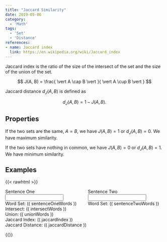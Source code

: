 ```yaml
---
title: "Jaccard Similarity"
date: 2019-05-06
category:
  - 'Math'
tags:
  - 'Set'
  - 'Distance'
references:
- name: Jaccard index
  link: https://en.wikipedia.org/wiki/Jaccard_index
---
```


Jaccard index is the ratio of the size of the intersect of the set and the size of the union of the set.

$$
J(A, B) = \frac{ \vert A \cap B \vert }{ \vert A \cup B \vert }
$$

Jaccard distance $d_J(A,B)$ is defined as

$$
d_J(A,B) = 1 - J(A,B).
$$

## Properties

If the two sets are the same, $A=B$, we have $J(A,B)=1$ or $d_J(A,B)=0$. We have maximum similarity.

If the two sets have nothing in common, we have $J(A,B)=0$ or $d_J(A,B)=1$. We have minimum similarity.

## Examples

{{< rawhtml >}}
<div id="app">
<div class="columns">
  <div class="column has-text-centered">
    <div class="field">
        <label class="label">Sentence One</label>
            <div class="control">
                <input v-model="sentenceOne.sentence" class="input" type="text">
            </div>
        Word Set: (( sentenceOneWords ))
    </div>
  </div>

  <div class="column has-text-centered">
    <div class="field">
        <label class="label">Sentence Two</label>
            <div class="control">
                <input v-model="sentenceTwo.sentence" class="input" type="text">
            </div>
        Word Set: (( sentenceTwoWords ))
    </div>
  </div>
</div>

<div class="columns">
    <div class="column has-text-centered">
    Intersect: (( intersectWords ))
  </div>
</div>

<div class="columns">
    <div class="column has-text-centered">
    Union: (( unionWords ))
  </div>
</div>

<div class="columns">
    <div class="column has-text-centered">
    Jaccard Index: (( jaccardIndex ))
  </div>
</div>

<div class="columns">
    <div class="column has-text-centered">
    Jaccard Distance: (( jaccardDistance ))
  </div>
</div>


</div>

<script src="https://cdn.jsdelivr.net/npm/vue/dist/vue.js"></script>

<script>
Vue.component('words-list', {
    props: ['words'],
    template: '<li> (( words.sentence )) </li>'
})
var app = new Vue({
    delimiters: ["((", "))"],
    el: '#app',
    data: {
        sentenceOne: { 'sentence': 'I am a robot'},
        sentenceTwo: { 'sentence': 'You are a robot'}
    },
    methods: {
        getWords: function (sentence) {
            return [...new Set(sentence.replace(/[^a-zA-Z\s]/g, '').toLowerCase().split(' '))].filter(function (el) {
                return el != '';
                })
        },
        getIntersect: function (one, two) {
            return one.filter(value => two.includes(value))
        },
        getUnion: function (one, two) {
            return [...new Set([...one, ...two])]
        }
    },
    computed: {
        sentenceOneWords: function () {
            return this.getWords( this.sentenceOne.sentence )
        },
        sentenceTwoWords: function () {
            return this.getWords( this.sentenceTwo.sentence )
        },
        intersectWords: function () {
            return this.getIntersect( this.sentenceOneWords, this.sentenceTwoWords )
        },
        unionWords: function () {
            return this.getUnion( this.sentenceOneWords, this.sentenceTwoWords )
        },
        jaccardIndex: function () {
            return this.intersectWords.length / this.unionWords.length
        },
        jaccardDistance: function () {
            return 1 - this.jaccardIndex
        }
    }
})
</script>
{{</rawhtml>}}